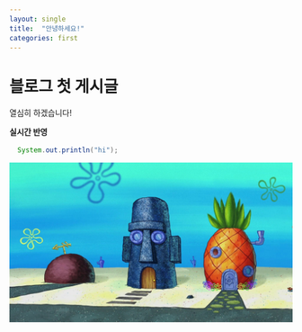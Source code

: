 ```yaml
---
layout: single
title:  "안녕하세요!"
categories: first
---
```


# 블로그 첫 게시글

열심히 하겠습니다!

**실시간 반영**

```java
  System.out.println("hi");
```

![bikini-bottom](../images/2023-06-11-first-post/bikini-bottom-1686473091408-5.jpg)
